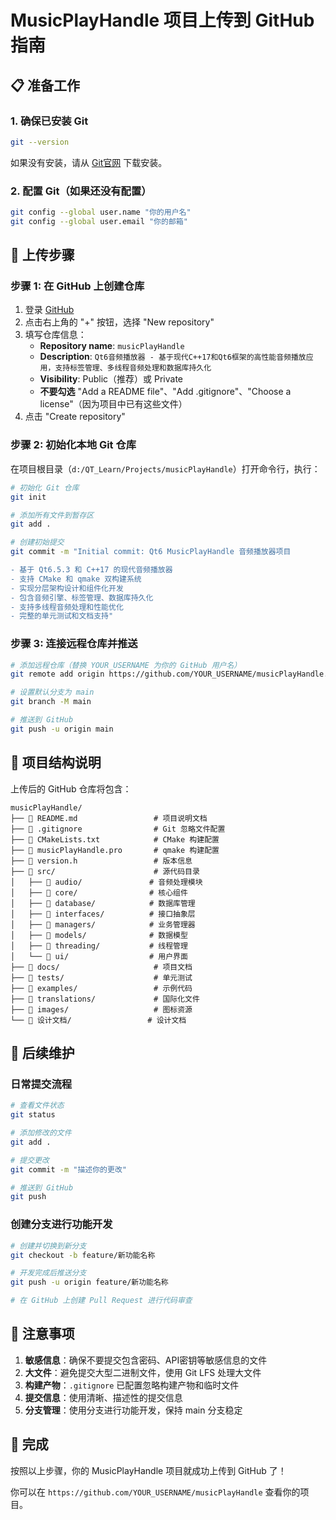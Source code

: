 # MusicPlayHandle 项目上传到 GitHub 指南

## 📋 准备工作

### 1. 确保已安装 Git
```bash
git --version
```
如果没有安装，请从 [Git官网](https://git-scm.com/) 下载安装。

### 2. 配置 Git（如果还没有配置）
```bash
git config --global user.name "你的用户名"
git config --global user.email "你的邮箱"
```

## 🚀 上传步骤

### 步骤 1: 在 GitHub 上创建仓库
1. 登录 [GitHub](https://github.com)
2. 点击右上角的 "+" 按钮，选择 "New repository"
3. 填写仓库信息：
   - **Repository name**: `musicPlayHandle`
   - **Description**: `Qt6音频播放器 - 基于现代C++17和Qt6框架的高性能音频播放应用，支持标签管理、多线程音频处理和数据库持久化`
   - **Visibility**: Public（推荐）或 Private
   - **不要勾选** "Add a README file"、"Add .gitignore"、"Choose a license"（因为项目中已有这些文件）
4. 点击 "Create repository"

### 步骤 2: 初始化本地 Git 仓库
在项目根目录（`d:/QT_Learn/Projects/musicPlayHandle`）打开命令行，执行：

```bash
# 初始化 Git 仓库
git init

# 添加所有文件到暂存区
git add .

# 创建初始提交
git commit -m "Initial commit: Qt6 MusicPlayHandle 音频播放器项目

- 基于 Qt6.5.3 和 C++17 的现代音频播放器
- 支持 CMake 和 qmake 双构建系统
- 实现分层架构设计和组件化开发
- 包含音频引擎、标签管理、数据库持久化
- 支持多线程音频处理和性能优化
- 完整的单元测试和文档支持"
```

### 步骤 3: 连接远程仓库并推送
```bash
# 添加远程仓库（替换 YOUR_USERNAME 为你的 GitHub 用户名）
git remote add origin https://github.com/YOUR_USERNAME/musicPlayHandle.git

# 设置默认分支为 main
git branch -M main

# 推送到 GitHub
git push -u origin main
```

## 📁 项目结构说明

上传后的 GitHub 仓库将包含：

```
musicPlayHandle/
├── 📄 README.md                 # 项目说明文档
├── 📄 .gitignore                # Git 忽略文件配置
├── 📄 CMakeLists.txt            # CMake 构建配置
├── 📄 musicPlayHandle.pro       # qmake 构建配置
├── 📄 version.h                 # 版本信息
├── 📁 src/                      # 源代码目录
│   ├── 📁 audio/               # 音频处理模块
│   ├── 📁 core/                # 核心组件
│   ├── 📁 database/            # 数据库管理
│   ├── 📁 interfaces/          # 接口抽象层
│   ├── 📁 managers/            # 业务管理器
│   ├── 📁 models/              # 数据模型
│   ├── 📁 threading/           # 线程管理
│   └── 📁 ui/                  # 用户界面
├── 📁 docs/                     # 项目文档
├── 📁 tests/                    # 单元测试
├── 📁 examples/                 # 示例代码
├── 📁 translations/             # 国际化文件
├── 📁 images/                   # 图标资源
└── 📁 设计文档/                 # 设计文档
```

## 🔧 后续维护

### 日常提交流程
```bash
# 查看文件状态
git status

# 添加修改的文件
git add .

# 提交更改
git commit -m "描述你的更改"

# 推送到 GitHub
git push
```

### 创建分支进行功能开发
```bash
# 创建并切换到新分支
git checkout -b feature/新功能名称

# 开发完成后推送分支
git push -u origin feature/新功能名称

# 在 GitHub 上创建 Pull Request 进行代码审查
```

## 📝 注意事项

1. **敏感信息**：确保不要提交包含密码、API密钥等敏感信息的文件
2. **大文件**：避免提交大型二进制文件，使用 Git LFS 处理大文件
3. **构建产物**：`.gitignore` 已配置忽略构建产物和临时文件
4. **提交信息**：使用清晰、描述性的提交信息
5. **分支管理**：使用分支进行功能开发，保持 main 分支稳定

## 🎉 完成

按照以上步骤，你的 MusicPlayHandle 项目就成功上传到 GitHub 了！

你可以在 `https://github.com/YOUR_USERNAME/musicPlayHandle` 查看你的项目。
